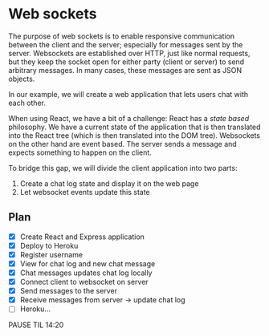 # Web sockets

The purpose of web sockets is to enable responsive communication between the client
and the server; especially for messages sent by the server. Websockets are established
over HTTP, just like normal requests, but they keep the socket open for either
party (client or server) to send arbitrary messages. In many cases, these messages
are sent as JSON objects.

In our example, we will create a web application that lets users chat with each
other.

When using React, we have a bit of a challenge: React has a *state based*
philosophy. We have a current state of the application that is then translated
into the React tree (which is then translated into the DOM tree). Websockets on
the other hand are event based. The server sends a message and expects something
to happen on the client.

To bridge this gap, we will divide the client application into two parts:

1. Create a chat log state and display it on the web page
2. Let websocket events update this state

## Plan

* [x] Create React and Express application
* [x] Deploy to Heroku
* [x] Register username
* [x] View for chat log and new chat message
* [x] Chat messages updates chat log locally
* [x] Connect client to websocket on server
* [x] Send messages to the server
* [x] Receive messages from server -> update chat log
* [ ] Heroku...

PAUSE TIL 14:20


